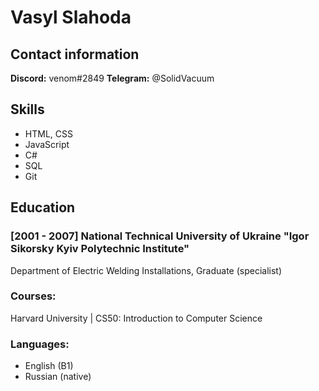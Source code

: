 # Vasyl Slahoda

## Contact information
**Discord:** venom#2849
**Telegram:** @SolidVacuum

## Skills
- HTML, CSS
- JavaScript
- C#
- SQL
- Git

## Education
### [2001 - 2007] National Technical University of Ukraine "Igor Sikorsky Kyiv Polytechnic Institute"
Department of Electric Welding Installations, Graduate (specialist) 

### Courses:
Harvard University | CS50: Introduction to Computer Science

### Languages:
- English (B1)
- Russian (native)